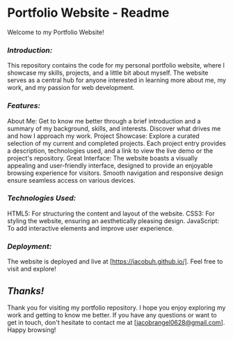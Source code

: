 # Portfolio Website - Readme

Welcome to my Portfolio Website!

### *Introduction:*
This repository contains the code for my personal portfolio website, where I showcase my skills, projects, and a little bit about myself. The website serves as a central hub for anyone interested in learning more about me, my work, and my passion for web development.

### *Features:*
About Me: Get to know me better through a brief introduction and a summary of my background, skills, and interests. Discover what drives me and how I approach my work.
Project Showcase: Explore a curated selection of my current and completed projects. Each project entry provides a description, technologies used, and a link to view the live demo or the project's repository.
Great Interface: The website boasts a visually appealing and user-friendly interface, designed to provide an enjoyable browsing experience for visitors. Smooth navigation and responsive design ensure seamless access on various devices.

### *Technologies Used:*
HTML5: For structuring the content and layout of the website.
CSS3: For styling the website, ensuring an aesthetically pleasing design.
JavaScript: To add interactive elements and improve user experience.

### *Deployment:*
The website is deployed and live at [https://jacobuh.github.io/]. Feel free to visit and explore!

## *Thanks!*
Thank you for visiting my portfolio repository. I hope you enjoy exploring my work and getting to know me better. If you have any questions or want to get in touch, don't hesitate to contact me at [jacobrangel0628@gmail.com]. Happy browsing!
